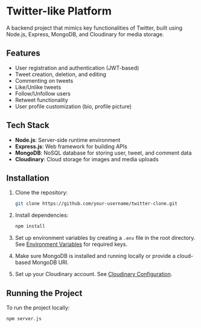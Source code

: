 # Twitter-like Platform

A backend project that mimics key functionalities of Twitter, built using Node.js, Express, MongoDB, and Cloudinary for media storage.

## Features
- User registration and authentication (JWT-based)
- Tweet creation, deletion, and editing
- Commenting on tweets
- Like/Unlike tweets
- Follow/Unfollow users
- Retweet functionality
- User profile customization (bio, profile picture)

## Tech Stack
- **Node.js**: Server-side runtime environment
- **Express.js**: Web framework for building APIs
- **MongoDB**: NoSQL database for storing user, tweet, and comment data
- **Cloudinary**: Cloud storage for images and media uploads

## Installation

1. Clone the repository:
    ```bash
    git clone https://github.com/your-username/twitter-clone.git
    ```

2. Install dependencies:
    ```bash
    npm install
    ```

3. Set up environment variables by creating a `.env` file in the root directory. See [Environment Variables](#environment-variables) for required keys.

4. Make sure MongoDB is installed and running locally or provide a cloud-based MongoDB URI.

5. Set up your Cloudinary account. See [Cloudinary Configuration](#cloudinary-configuration).

## Running the Project

To run the project locally:

```bash
npm server.js
